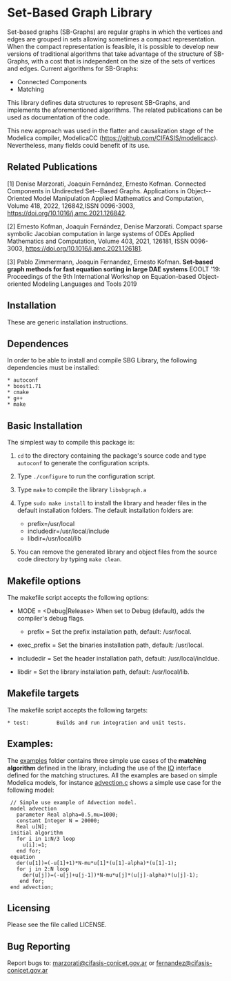 # Set-Based Graph Library

Set-based graphs (SB-Graphs) are regular graphs in which the vertices and edges are grouped in sets allowing sometimes a compact representation. When the compact representation is feasible, it is possible to develop new versions of traditional algorithms that take advantage of the structure of SB-Graphs, with a cost that is independent on the size of the sets of vertices and edges. Current algorithms for SB-Graphs:

  * Connected Components
  * Matching

This library defines data structures to represent SB-Graphs, and implements the aforementioned algorithms. The related publications can be used as documentation of the code.

This new approach was used in the flatter and causalization stage of the Modelica compiler, ModelicaCC (https://github.com/CIFASIS/modelicacc). Nevertheless, many fields could benefit of its use.

## Related Publications

[1] Denise Marzorati, Joaquin Fernández, Ernesto Kofman. Connected Components in Undirected Set--Based Graphs. Applications in Object--Oriented Model Manipulation Applied Mathematics and Computation, Volume 418, 2022, 126842,ISSN 0096-3003, https://doi.org/10.1016/j.amc.2021.126842.

[2] Ernesto Kofman, Joaquín Fernández, Denise Marzorati. Compact sparse symbolic Jacobian computation in large systems of ODEs Applied Mathematics and Computation, Volume 403, 2021, 126181, ISSN 0096-3003, https://doi.org/10.1016/j.amc.2021.126181.

[3] Pablo Zimmermann, Joaquin Fernandez, Ernesto Kofman.
**Set-based graph methods for fast equation sorting in large DAE systems**
 EOOLT '19: Proceedings of the 9th International Workshop on Equation-based Object-oriented Modeling Languages and Tools 2019

## Installation

These are generic installation instructions.

## Dependences

In order to be able to install and compile SBG Library, 
the following  dependencies must be installed: 

    * autoconf
    * boost1.71
    * cmake
    * g++
    * make     

## Basic Installation

The simplest way to compile this package is:

  1. `cd` to the directory containing the package's source code and type
     `autoconf` to generate the configuration scripts.
  
  2. Type `./configure` to run the configuration script. 
      
  3. Type `make` to compile the library `libsbgraph.a`

  4. Type `sudo make install` to install the library and header files in the 
    default installation folders.
    The default installation folders are:
      * prefix=/usr/local
      * includedir=/usr/local/include
      * libdir=/usr/local/lib

  5. You can remove the generated library and object files from the
     source code directory by typing `make clean`.  

## Makefile options

The makefile script accepts the following options:

  * MODE = <Debug|Release> 	When set to Debug (default), adds the compiler's debug flags.

	* prefix = <Installation prefix path> 	Set the prefix installation path, default: /usr/local.

  * exec_prefix = <Binaries installation path> 	Set the binaries installation path, default: /usr/local.

  * includedir = <Headers installation path> 	Set the header installation path, default: /usr/local/incldue.

  * libdir = <Library installation path> 	Set the library installation path, default: /usr/local/lib.

## Makefile targets

The makefile script accepts the following targets:

	* test: 		Builds and run integration and unit tests.

## Examples:			   
The [examples](https://github.com/CIFASIS/sb-graph/tree/sb-graph-dev/examples) folder contains three simple use cases of the **matching algorithm** defined in the library, including the use of the [IO](https://github.com/CIFASIS/sb-graph/blob/sb-graph-dev/sbg/graph_builders/matching_io.hpp) interface defined for the matching structures.
All the examples are based on simple Modelica models, for instance [advection.c](https://github.com/CIFASIS/sb-graph/blob/sb-graph-dev/examples/advection/advection.c) shows a simple use case for the following model:   

```
 // Simple use example of Advection model.
 model advection
   parameter Real alpha=0.5,mu=1000;
   constant Integer N = 20000;
   Real u[N];
 initial algorithm
   for i in 1:N/3 loop
     u[i]:=1;
   end for;
 equation
   der(u[1])=(-u[1]+1)*N-mu*u[1]*(u[1]-alpha)*(u[1]-1);
   for j in 2:N loop
     der(u[j])=(-u[j]+u[j-1])*N-mu*u[j]*(u[j]-alpha)*(u[j]-1);
    end for;
 end advection; 
```

## Licensing

Please see the file called LICENSE.

## Bug Reporting

Report bugs to: marzorati@cifasis-conicet.gov.ar or fernandez@cifasis-conicet.gov.ar

